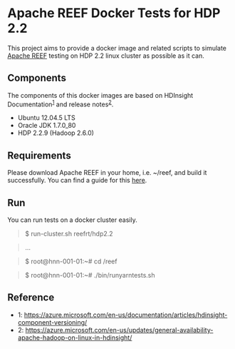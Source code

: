 Apache REEF Docker Tests for HDP 2.2
================================================

This project aims to provide a docker image and related scripts to simulate
[Apache REEF](http://reef.apache.org/) testing on
HDP 2.2 linux cluster as possible as it can.

Components
----------

The components of this docker images are based on HDInsight
Documentation<sup>[1](#note1)</sup> and release notes<sup>[2](#note2)</sup>.

* Ubuntu 12.04.5 LTS
* Oracle JDK 1.7.0_80
* HDP 2.2.9 (Hadoop 2.6.0)

Requirements
------------

Please download Apache REEF in your home, i.e. ~/reef, and build
it successfully. You can find a guide for this 
[here](https://cwiki.apache.org/confluence/display/REEF/Compiling+REEF).

Run
---
You can run tests on a docker cluster easily.

> $ run-cluster.sh reefrt/hdp2.2

> ...

> $ root@hnn-001-01:~# cd /reef

> $ root@hnn-001-01:~# ./bin/runyarntests.sh

Reference
---------
* <a name="note1">1</a>: https://azure.microsoft.com/en-us/documentation/articles/hdinsight-component-versioning/
* <a name="note2">2</a>: https://azure.microsoft.com/en-us/updates/general-availability-apache-hadoop-on-linux-in-hdinsight/

